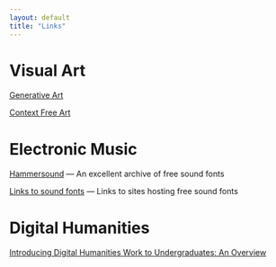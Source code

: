 ```yaml
---
layout: default
title: "Links"
---
```


# Visual Art

[Generative Art](http://www.generativeart.com/)

[Context Free Art](http://www.contextfreeart.org/)

# Electronic Music

[Hammersound](http://www.hammersound.net/) &mdash; An excellent archive of free sound fonts

[Links to sound fonts](http://www.synthfont.com/links_to_soundfonts.html) &mdash; Links to sites hosting free sound fonts

# Digital Humanities

[Introducing Digital Humanities Work to Undergraduates: An Overview](http://www.hybridpedagogy.com/journal/introducing-digital-humanities-work-undergraduates-overview/)
